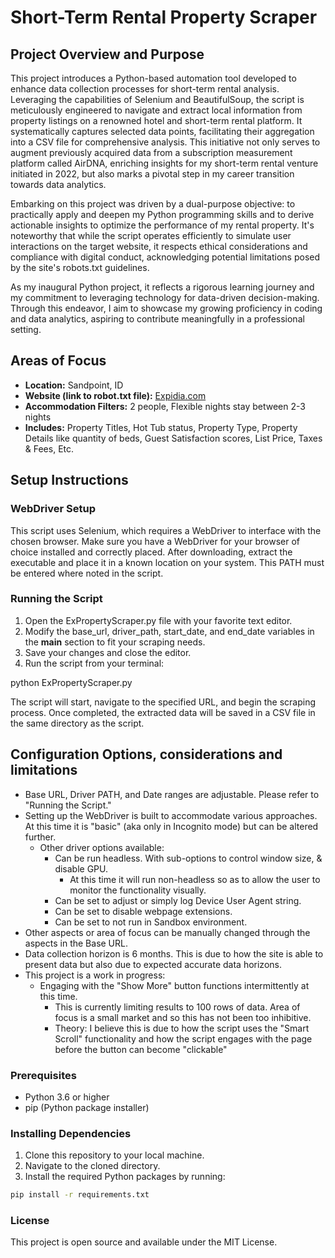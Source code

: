 # Short-Term Rental Property Scraper

## Project Overview and Purpose

This project introduces a Python-based automation tool developed to enhance data collection processes for short-term rental analysis. Leveraging the capabilities of Selenium and BeautifulSoup, the script is meticulously engineered to navigate and extract local information from property listings on a renowned hotel and short-term rental platform. It systematically captures selected data points, facilitating their aggregation into a CSV file for comprehensive analysis. This initiative not only serves to augment previously acquired data from a subscription measurement platform called AirDNA, enriching insights for my short-term rental venture initiated in 2022, but also marks a pivotal step in my career transition towards data analytics.

Embarking on this project was driven by a dual-purpose objective: to practically apply and deepen my Python programming skills and to derive actionable insights to optimize the performance of my rental property. It's noteworthy that while the script operates efficiently to simulate user interactions on the target website, it respects ethical considerations and compliance with digital conduct, acknowledging potential limitations posed by the site's robots.txt guidelines.

As my inaugural Python project, it reflects a rigorous learning journey and my commitment to leveraging technology for data-driven decision-making. Through this endeavor, I aim to showcase my growing proficiency in coding and data analytics, aspiring to contribute meaningfully in a professional setting.

## Areas of Focus
- **Location:** Sandpoint, ID
- **Website (link to robot.txt file):** [Expidia.com](https://www.expedia.com/robots.txt)
- **Accommodation Filters:** 2 people, Flexible nights stay between 2-3 nights
- **Includes:** Property Titles, Hot Tub status, Property Type, Property Details like quantity of beds, Guest Satisfaction scores, List Price, Taxes & Fees, Etc.

## Setup Instructions

### WebDriver Setup
This script uses Selenium, which requires a WebDriver to interface with the chosen browser. 
Make sure you have a WebDriver for your browser of choice installed and correctly placed.
After downloading, extract the executable and place it in a known location on your system. This PATH must be entered where noted in the script.

### Running the Script
1. Open the ExPropertyScraper.py file with your favorite text editor.
2. Modify the base_url, driver_path, start_date, and end_date variables in the __main__ section to fit your scraping needs.
3. Save your changes and close the editor.
4. Run the script from your terminal:

python ExPropertyScraper.py

The script will start, navigate to the specified URL, and begin the scraping process. 
Once completed, the extracted data will be saved in a CSV file in the same directory as the script.

## Configuration Options, considerations and limitations
- Base URL, Driver PATH, and Date ranges are adjustable. Please refer to "Running the Script."
- Setting up the WebDriver is built to accommodate various approaches. At this time it is "basic" (aka only in Incognito mode) but can be altered further.
  - Other driver options available:
    - Can be run headless. With sub-options to control window size, & disable GPU.
      - At this time it will run non-headless so as to allow the user to monitor the functionality visually. 
    - Can be set to adjust or simply log Device User Agent string.
    - Can be set to disable webpage extensions.
    - Can be set to not run in Sandbox environment.   
- Other aspects or area of focus can be manually changed through the aspects in the Base URL.
- Data collection horizon is 6 months. This is due to how the site is able to present data but also due to expected accurate data horizons.
- This project is a work in progress:
  - Engaging with the "Show More" button functions intermittently at this time.
    - This is currently limiting results to 100 rows of data. Area of focus is a small market and so this has not been too inhibitive. 
    - Theory: I believe this is due to how the script uses the "Smart Scroll" functionality and how the script engages with the page before the button can become "clickable"


### Prerequisites

- Python 3.6 or higher
- pip (Python package installer)

### Installing Dependencies

1. Clone this repository to your local machine.
2. Navigate to the cloned directory.
3. Install the required Python packages by running:

```bash
pip install -r requirements.txt
```

### License

This project is open source and available under the MIT License.

